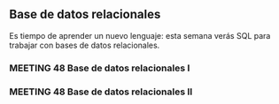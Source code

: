 ## Base de datos relacionales

Es tiempo de aprender un nuevo lenguaje: esta semana verás SQL para trabajar con bases de datos relacionales.

### MEETING 48 Base de datos relacionales I

### MEETING 48 Base de datos relacionales II
